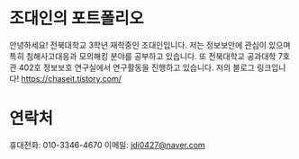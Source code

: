 # 조대인의 포트폴리오

안녕하세요! 전북대학교 3학년 재학중인 조대인입니다. 저는 정보보안에 관심이 있으며 특히 침해사고대응과 모의해킹 분야를 공부하고 있습니다. 또 전북대학교 공과대학 7호관 402호 정보보호 연구실에서 연구활동을 진행하고 있습니다. 저의 블로그 링크입니다! https://chaseit.tistory.com/

# 연락처

휴대전화: 010-3346-4670
이메일: jdi0427@naver.com